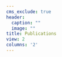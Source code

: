```yaml
---
cms_exclude: true
header:
  caption: ""
  image: ""
title: Publications
view: 2
columns: '2'
---
```

